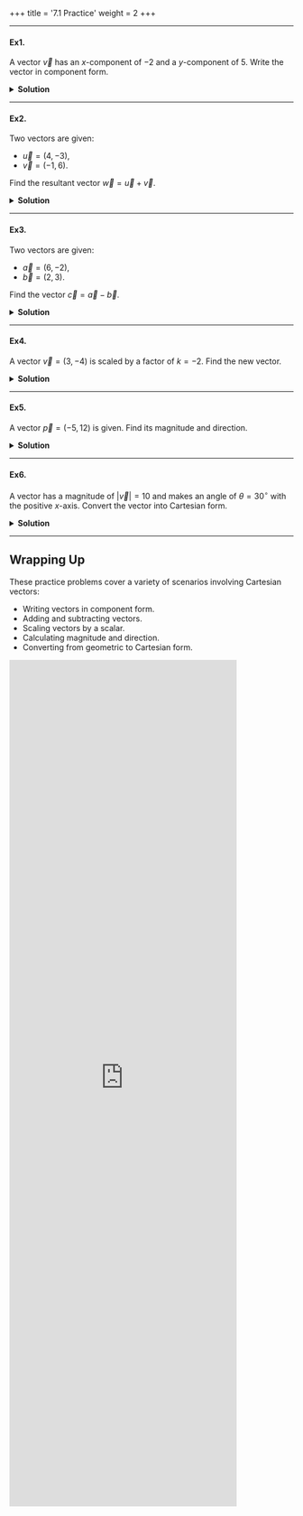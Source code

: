 +++
title = '7.1 Practice'
weight = 2
+++

---

#### Ex1.
A vector $\vec{v}$ has an $x$-component of $-2$ and a $y$-component of $5$. Write the vector in component form.

<details>
  <summary>
    <strong id="solution-title">Solution</strong>
  </summary>

The vector in component form is:

$$
\vec{v} = (-2, 5).
$$

**Answer**:  
The vector in component form is $ \boxed{\vec{v} = (-2, 5)} $.

</details>

---

#### Ex2.
Two vectors are given:
- $\vec{u} = (4, -3)$,
- $\vec{v} = (-1, 6)$.

Find the resultant vector $\vec{w} = \vec{u} + \vec{v}$.

<details>
  <summary>
    <strong id="solution-title">Solution</strong>
  </summary>

To add two vectors, add their corresponding components:

$$
\vec{w} = \vec{u} + \vec{v} = (u_x + v_x, u_y + v_y).
$$

Substitute the values:

$$
\vec{w} = (4 + (-1), -3 + 6) = (3, 3).
$$

**Answer**:  
The resultant vector is $ \boxed{\vec{w} = (3, 3)} $.

</details>

---

#### Ex3.
Two vectors are given:
- $\vec{a} = (6, -2)$,
- $\vec{b} = (2, 3)$.

Find the vector $\vec{c} = \vec{a} - \vec{b}$.

<details>
  <summary>
    <strong id="solution-title">Solution</strong>
  </summary>

To subtract two vectors, subtract their corresponding components:

$$
\vec{c} = \vec{a} - \vec{b} = (a_x - b_x, a_y - b_y).
$$

Substitute the values:

$$
\vec{c} = (6 - 2, -2 - 3) = (4, -5).
$$

**Answer**:  
The resultant vector is $ \boxed{\vec{c} = (4, -5)} $.

</details>

---

#### Ex4.
A vector $\vec{v} = (3, -4)$ is scaled by a factor of $k = -2$. Find the new vector.

<details>
  <summary>
    <strong id="solution-title">Solution</strong>
  </summary>

To multiply a vector by a scalar, multiply each component by the scalar:

$$
k\vec{v} = (k v_x, k v_y).
$$

Substitute the values:

$$
k\vec{v} = (-2)(3, -4) = (-6, 8).
$$

**Answer**:  
The new vector is $ \boxed{\vec{v}_{\text{new}} = (-6, 8)} $.

</details>

---

#### Ex5.
A vector $\vec{p} = (-5, 12)$ is given. Find its magnitude and direction.

<details>
  <summary>
    <strong id="solution-title">Solution</strong>
  </summary>

1. **Magnitude**:  
   Use the Pythagorean theorem:

   $$
   |\vec{p}| = \sqrt{p_x^2 + p_y^2}.
   $$

   Substitute the values:

   $$
   |\vec{p}| = \sqrt{(-5)^2 + (12)^2} = \sqrt{25 + 144} = \sqrt{169} = 13.
   $$

2. **Direction**:  
   Use trigonometry to find the angle $\theta$ with the positive $x$-axis:

   $$
   \theta = \tan^{-1}\left(\frac{p_y}{p_x}\right).
   $$

   Substitute the values:

   $$
   \theta = \tan^{-1}\left(\frac{12}{-5}\right).
   $$

   Since the vector is in Quadrant II ($p_x < 0$, $p_y > 0$), add $180^\circ$ to the result:

   $$
   \theta = \tan^{-1}(-2.4) + 180^\circ \approx -67.4^\circ + 180^\circ = 112.6^\circ.
   $$

**Answer**:  
The magnitude of the vector is $ \boxed{13} $, and its direction is approximately $ \boxed{112.6^\circ} $.

</details>

---

#### Ex6.
A vector has a magnitude of $|\vec{v}| = 10$ and makes an angle of $\theta = 30^\circ$ with the positive $x$-axis. Convert the vector into Cartesian form.

<details>
  <summary>
    <strong id="solution-title">Solution</strong>
  </summary>

To convert from geometric to Cartesian form, use the formulas:

$$
v_x = |\vec{v}| \cos\theta, \quad v_y = |\vec{v}| \sin\theta.
$$

Substitute the values:

$$
v_x = 10 \cos(30^\circ), \quad v_y = 10 \sin(30^\circ).
$$

From trigonometry:

$$
\cos(30^\circ) = \frac{\sqrt{3}}{2} \approx 0.866, \quad \sin(30^\circ) = 0.5.
$$

Calculate the components:
$$
v_x = 10 (0.866) \approx 8.66, \quad v_y = 10 (0.5) = 5.
$$

**Answer**:  
The vector in Cartesian form is $ \boxed{\vec{v} = (8.66, 5)} $.

</details>

---

## Wrapping Up

These practice problems cover a variety of scenarios involving Cartesian vectors:
- Writing vectors in component form.
- Adding and subtracting vectors.
- Scaling vectors by a scalar.
- Calculating magnitude and direction.
- Converting from geometric to Cartesian form.


<iframe src="https://script.google.com/macros/s/AKfycbwTqQQcyRISrdkZdtyUBSl1oaV7aA3fR7dftcsr1kwf6Z6JRR8iwyPm3XdlaFrev_-B_w/exec" width="80%" height="1500px" frameborder="0" marginheight="0" marginwidth="0">Loading...</iframe>

